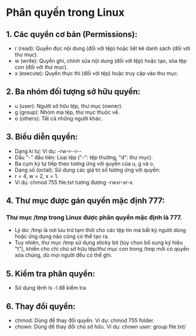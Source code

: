 # Phân quyền trong Linux
## 1. Các quyền cơ bản (Permissions):
* r (read): Quyền đọc nội dung (đối với tệp) hoặc liệt kê danh sách (đối với thư mục).
* w (write): Quyền ghi, chỉnh sửa nội dung (đối với tệp) hoặc tạo, xóa tệp con (đối với thư mục).
* x (execute): Quyền thực thi (đối với tệp) hoặc truy cập vào thư mục.
## 2. Ba nhóm đối tượng sở hữu quyền:
* u (user): Người sở hữu tệp, thư mục (owner).
* g (group): Nhóm mà tệp, thư mục thuộc về.
* o (others): Tất cả những người khác.
## 3. Biểu diễn quyền:
* Dạng kí tự: Ví dụ: -rw-r--r--
* Dấu "-" đầu tiên: Loại tệp ("-": tệp thường, "d": thư mục).
* Ba cụm ký tự tiếp theo tương ứng với quyền của u, g và o.
* Dạng số (octal): Sử dụng các giá trị số tương ứng với quyền:
* r = 4, w = 2, x = 1.
* Ví dụ: chmod 755 file.txt tương đương -rwxr-xr-x.
## 4. Thư mục được gán quyền mặc định 777:
### Thư mục /tmp trong Linux được phân quyền mặc định là 777.
* Lý do: /tmp là nơi lưu trữ tạm thời cho các tệp tin mà bất kỳ người dùng hoặc ứng dụng nào cũng có thể tạo ra.
* Tuy nhiên, thư mục /tmp sử dụng sticky bit (tùy chọn bổ sung ký hiệu "t"), khiến cho chỉ chủ sở hữu tệp/thư mục con trong /tmp mới có quyền xóa chúng, dù mọi người đều có thể ghi.
## 5. Kiểm tra phân quyền:
* Sử dụng lệnh ls -l để kiểm tra
## 6. Thay đổi quyền:
* chmod: Dùng để thay đổi quyền.
  Ví dụ: chmod 755 folder.
* chown: Dùng để thay đổi chủ sở hữu.
  Ví dụ: chown user: group file.txt/